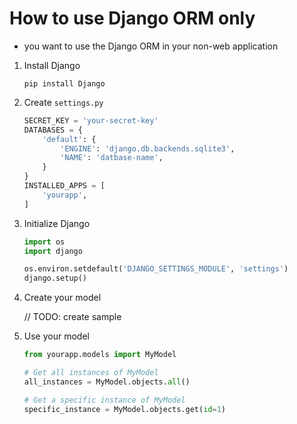# How to use Django ORM only
- you want to use the Django ORM in your non-web application



1. Install Django
    ```
    pip install Django
    ```

2. Create `settings.py`
    ```python
    SECRET_KEY = 'your-secret-key'
    DATABASES = {
        'default': {
            'ENGINE': 'django.db.backends.sqlite3',
            'NAME': 'datbase-name',
        }
    }
    INSTALLED_APPS = [
        'yourapp',
    ]
    ```

3. Initialize Django
    ```python
    import os
    import django

    os.environ.setdefault('DJANGO_SETTINGS_MODULE', 'settings')
    django.setup()
    ```

4. Create your model

    // TODO: create sample

5. Use your model
    ```python
    from yourapp.models import MyModel

    # Get all instances of MyModel
    all_instances = MyModel.objects.all()

    # Get a specific instance of MyModel
    specific_instance = MyModel.objects.get(id=1)
    ```

